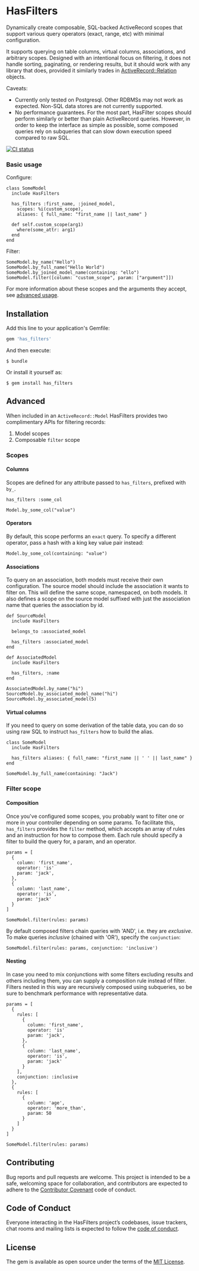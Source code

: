 # HasFilters

Dynamically create composable, SQL-backed ActiveRecord scopes that support various query operators (exact, range, etc) with minimal configuration.

It supports querying on table columns, virtual columns, associations, and arbitrary scopes. Designed with an intentional focus on filtering, it does not handle sorting, paginating, or rendering results, but it should work with any library that does, provided it similarly trades in [ActiveRecord::Relation](https://api.rubyonrails.org/classes/ActiveRecord/Relation.html) objects.

Caveats:

* Currently only tested on Postgresql. Other RDBMSs may not work as expected. Non-SQL data stores are not currently supported.
* No performance guarantees. For the most part, HasFilter scopes should perform similarly or better than plain ActiveRecord queries. However, in order to keep the interface as simple as possible, some composed queries rely on subqueries that can slow down execution speed compared to raw SQL.

[![CI status](https://github.com/politechdev/has_filters/workflows/CI/badge.svg)](https://github.com/politechdev/has_filters/actions)

### Basic usage

Configure:

    class SomeModel
      include HasFilters

      has_filters :first_name, :joined_model,
        scopes: %i(custom_scope),
        aliases: { full_name: "first_name || last_name" }

      def self.custom_scope(arg1)
        where(some_attr: arg1)
      end
    end

Filter:

    SomeModel.by_name("Hello")
    SomeModel.by_full_name("Hello World")
    SomeModel.by_joined_model_name(containing: "ello")
    SomeModel.filter([column: "custom_scope", param: ["argument"]])


For more information about these scopes and the arguments they accept, see [advanced usage](#advanced).

## Installation

Add this line to your application's Gemfile:

```ruby
gem 'has_filters'
```

And then execute:

    $ bundle

Or install it yourself as:

    $ gem install has_filters

## Advanced

When included in an `ActiveRecord::Model` HasFilters provides two complimentary APIs for filtering records:

1. Model scopes
2. Composable `filter` scope


### Scopes

  #### Columns

  Scopes are defined for any attribute passed to `has_filters`, prefixed with `by_`.

  ```
  has_filters :some_col

  Model.by_some_col("value")
  ```

  #### Operators

  By default, this scope performs an `exact` query.
  To specify a different operator, pass a hash with a king key value pair instead:

  `Model.by_some_col(containing: "value")`

  #### Associations

  To query on an association, both models must receive their own configuration.
  The source model should include the association it wants to filter on.
  This will define the same scope, namespaced, on both models.
  It also defines a scope on the source model suffixed with just the association name that queries the association by id.

  ```
  def SourceModel
    include HasFilters

    belongs_to :associated_model

    has_filters :associated_model
  end

  def AssociatedModel
    include HasFilters

    has_filters, :name
  end

  AssociatedModel.by_name("hi")
  SourceModel.by_associated_model_name("hi")
  SourceModel.by_associated_model(5)
  ```

  #### Virtual columns

  If you need to query on some derivation of the table data, you can do so using raw SQL to instruct `has_filters` how to build the alias.

  ```
  class SomeModel
    include HasFilters

    has_filters aliases: { full_name: "first_name || ' ' || last_name" }
  end

  SomeModel.by_full_name(containing: "Jack")
  ```

### Filter scope

  #### Composition

  Once you've configured some scopes, you probably want to filter one or more in your controller depending on some params.
  To facilitate this, `has_filters` provides the `filter` method, which accepts an array of rules and an instruction for how to compose them.
  Each rule should specify a filter to build the query for, a param, and an operator.

  ```
  params = [
    {
      column: 'first_name',
      operator: 'is'
      param: 'jack',
    },
    {
      column: 'last_name',
      operator: 'is',
      param: 'jack'
    }
  ]

  SomeModel.filter(rules: params)
  ```

  By default composed filters chain queries with 'AND', i.e. they are *exclusive*.
  To make queries *inclusive* (chained with 'OR'), specify the `conjunction`:

  `SomeModel.filter(rules: params, conjunction: 'inclusive')`

  #### Nesting

  In case you need to mix conjunctions with some filters excluding results and others including them, you can supply a composition rule instead of filter.
  Filters nested in this way are recursively composed using subqueries, so be sure to benchmark performance with representative data.

  ```
  params = [
    {
      rules: [
        {
          column: 'first_name',
          operator: 'is'
          param: 'jack',
        },
        {
          column: 'last_name',
          operator: 'is',
          param: 'jack'
        }
      ],
      conjunction: :inclusive
    },
    {
      rules: [
        {
          column: 'age',
          operator: 'more_than',
          param: 50
        }
      ]
    }
  ]

  SomeModel.filter(rules: params)
  ```

## Contributing

Bug reports and pull requests are welcome. This project is intended to be a safe, welcoming space for collaboration, and contributors are expected to adhere to the [Contributor Covenant](http://contributor-covenant.org) code of conduct.

## Code of Conduct

Everyone interacting in the HasFilters project’s codebases, issue trackers, chat rooms and mailing lists is expected to follow the [code of conduct](https://github.com/tfwright/has_filters/blob/master/CODE_OF_CONDUCT.md).

## License

The gem is available as open source under the terms of the [MIT License](https://opensource.org/licenses/MIT).
